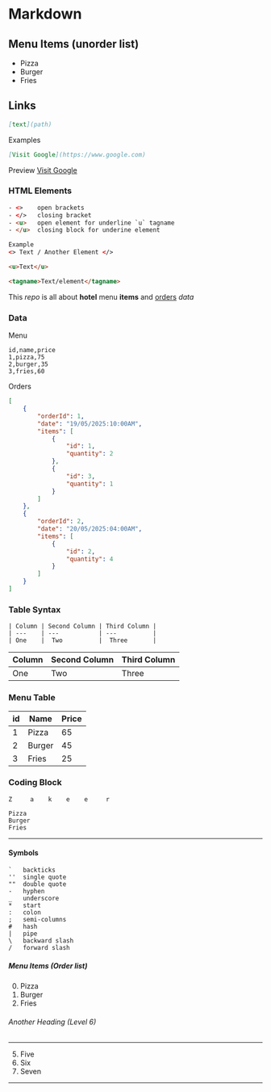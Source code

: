 
# Markdown


## Menu Items (unorder list)
- Pizza
- Burger
- Fries

## Links
```md
[text](path)
```

Examples
```md
[Visit Google](https://www.google.com)
```

Preview
[Visit Google](https://www.google.com)


### HTML Elements
```html
- <>    open brackets 
- </>   closing bracket
- <u>   open element for underline `u` tagname
- </u>  closing block for underine element

Example
<> Text / Another Element </>

<u>Text</u>

<tagname>Text/element</tagname>
```

This _repo_ is all about **hotel** menu __items__ and <u>orders</u> *data*


### Data

Menu
```csv
id,name,price
1,pizza,75
2,burger,35
3,fries,60
```

Orders
```json
[
    {
        "orderId": 1,
        "date": "19/05/2025:10:00AM",
        "items": [
            {
                "id": 1, 
                "quantity": 2
            },
            {
                "id": 3, 
                "quantity": 1
            }
        ]
    },
    {
        "orderId": 2,
        "date": "20/05/2025:04:00AM",
        "items": [
            {
                "id": 2,
                "quantity": 4
            }
        ]
    }
]
```


###  Table Syntax
```
| Column | Second Column | Third Column |
| ---    | ---           | ---          |
| One    |  Two          |  Three       |
```

| Column | Second Column | Third Column |
| ---    | ---           | ---          |
| One    |  Two          |  Three       |


### Menu Table
| id    |   Name    |   Price   |
| ---   | ---       |   ---     |
| 1     | Pizza     | 65        |
| 2     | Burger    | 45        |
| 3     | Fries     | 25        |  

### Coding Block
`Z     a    k    e    e     r`

```
Pizza
Burger
Fries
```

---

#### Symbols
```
`   backticks
''  single quote
""  double quote
-   hyphen
_   underscore
*   start
:   colon
;   semi-columns
#   hash
|   pipe
\   backward slash
/   forward slash
```

##### Menu Items (Order list)
0. Pizza
0. Burger
0. Fries

###### Another Heading (Level 6)
---
5. Five
5. Six
5. Seven

---
